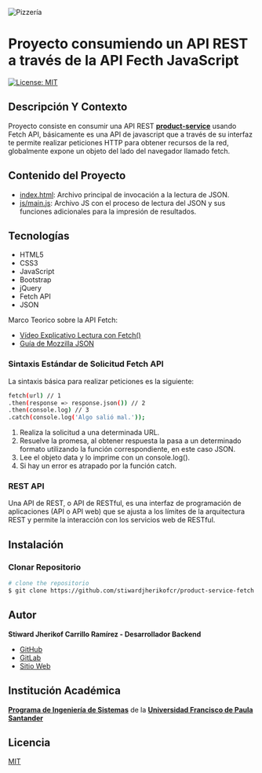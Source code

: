 ![Pizzería](http://www.madarme.co/portada-web.png)

# Proyecto consumiendo un API REST a través de la API Fecth JavaScript

[![License: MIT](https://img.shields.io/badge/License-MIT-yellow.svg)](https://opensource.org/licenses/MIT)

## Descripción Y Contexto

Proyecto consiste en consumir una API REST **[product-service](https://github.com/stiwardjherikofcr/product-service)** usando Fetch API, básicamente es una API de javascript que a través de su interfaz te permite realizar peticiones HTTP para obtener recursos de la red, globalmente expone un objeto del lado del navegador llamado fetch. 

## Contenido del Proyecto

-   [index.html](https://github.com/stiwardjherikofcr/product-service-fetch/blob/master/index.html): Archivo principal de invocación a la lectura de JSON.
-   [js/main.js](https://github.com/stiwardjherikofcr/product-service-fetch/blob/master/assets/js/main.js): Archivo JS con el proceso de lectura del JSON y sus funciones adicionales para la impresión de resultados.

## Tecnologías

-  HTML5
-  CSS3
-  JavaScript
-  Bootstrap
-  jQuery
-  Fetch API
-  JSON

Marco Teorico sobre la API Fetch:

-   [Vídeo Explicativo Lectura con Fetch()](https://www.youtube.com/watch?v=DP7Hkr2ss_I)
-   [Guía de Mozzilla JSON](https://developer.mozilla.org/es/docs/Learn/JavaScript/Objects/JSON)

### Sintaxis Estándar de Solicitud Fetch API

La sintaxis básica para realizar peticiones es la siguiente:
```bash
fetch(url) // 1
.then(response => response.json()) // 2
.then(console.log) // 3
.catch(console.log('Algo salió mal.'));
```
1. Realiza la solicitud a una determinada URL.
1. Resuelve la promesa, al obtener respuesta la pasa a un determinado formato utilizando la función correspondiente, en este caso JSON.
1. Lee el objeto data y lo imprime con un console.log().
1. Si hay un error es atrapado por la función catch.

### REST API
Una API de REST, o API de RESTful, es una interfaz de programación de aplicaciones (API o API web) que se ajusta a los límites de la arquitectura REST y permite la interacción con los servicios web de RESTful.

## Instalación

### Clonar Repositorio

```bash
# clone the repositorio
$ git clone https://github.com/stiwardjherikofcr/product-service-fetch.git
```

## Autor

**Stiward Jherikof Carrillo Ramírez - Desarrollador Backend**

- [GitHub](https://github.com/stiwardjherikofcr "STIWARD JHERIKOF CARRILLO RAMIREZ")
- [GitLab](https://gitlab.com/stiwardjherikofcr "STIWARD JHERIKOF CARRILLO RAMIREZ")
- [Sitio Web](https://stiwardjherikofcr.github.io "PORTAFOLIO")

## Institución Académica

**[Programa de Ingeniería de Sistemas]** de la **[Universidad Francisco de Paula Santander]**

[Programa de Ingeniería de Sistemas]: https://ingsistemas.cloud.ufps.edu.co/
[Universidad Francisco de Paula Santander]: https://ww2.ufps.edu.co/

## Licencia

[MIT](LICENSE "MIT")